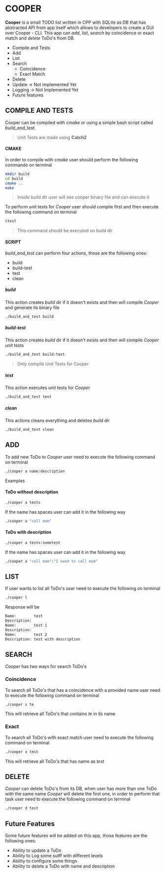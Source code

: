 # COOPER
**Cooper** is a small TODO list written in CPP with SQLite as DB that has abstracted API from app itself which allows to developers to create a GUI over Cooper - CLI.
This app can *add*, *list*, *search* by coincidence or exact match and *delete* ToDo's from DB.

* Compile and Tests
* Add
* List
* Search
    * Coincidence
    * Exact Match
* Delete
* Update -> Not implemented Yet
* Logging -> Not Implemented Yet
* Future features

## COMPILE AND TESTS
Cooper can be compiled with *cmake* or using a simple bash script called 
*build_and_test*.

> Unit Tests are made using **Catch2**

#### CMAKE
In order to compile with *cmake* user should perform the following commando on 
terminal

```bash
mkdir build
cd build
cmake ..
make
```
> Inside build dir user will see cooper binary file and can execute it

To perform unit tests for *Cooper* user should compile first and then execute 
the following command on terminal

```bash
ctest
```
> This command should be executed on build dir

#### SCRIPT
*build_and_test* can perform four actions, those are the following ones:

* build
* build-test
* test
* clean

##### build
This action creates *build* dir if it doesn't exists and then will compile 
*Cooper* and generate its binary file

```bash
./build_and_test build
```

##### build-test
This action creates *build* dir if it doesn't exists and then will compile 
*Cooper* unit tests

```bash
./build_and_test build-test
```
> Only compile Unit Tests for Cooper

##### test
This action executes unit tests for *Cooper*

```bash
./build_and_test test
```

##### clean
This actions cleans everything and deletes *build* dir

```bash
./build_and_test clean
```

## ADD
To add new ToDo to *Cooper* user need to execute the following command on 
terminal

```bash
./cooper a name:description
```
Examples

#### ToDo without description

```bash
./cooper a tests
```

If the name has spaces user can add it in the following way

```bash
./cooper a "call mom"
```

#### ToDo with description

```bash
./cooper a tests:sometest
```

If the name has spaces user can add it in the following way

```bash
./cooper a "call mom":"I need to call mom"
```

## LIST
If user wants to list all ToDo's user need to execute the following on terminal

```bash
./cooper l
```

Response will be

```bash
Name:        test
Description: 
Name:        test 1
Description: 
Name:        test 2
Description: test with description
```

## SEARCH
*Cooper* has two ways for search ToDo's 

### Coincidence
To search all ToDo's that has a coincidence with a provided name user need to 
execute the following command on terminal

```bash
./cooper s te
```

This will retrieve all ToDo's that contains *te* in its name

### Exact
To search all ToDo's with exact match user need to execute the following 
command on terminal

```bash
./cooper x test
```

This will retrieve all ToDo's that has name as *test*

## DELETE
*Cooper* can delete ToDo's from its DB, when user has more than one ToDo with 
the same name *Cooper* will delete the first one, in order to perform that task 
user need to execute the following command on terminal

```bash
./cooper d test
```

## Future Features
Some future features will be added on this app, those features are the 
following ones:

* Ability to update a ToDo
* Ability to Log some sutff with different levels
* Ability to configure some things
* Ability to delete a ToDo with name and description
